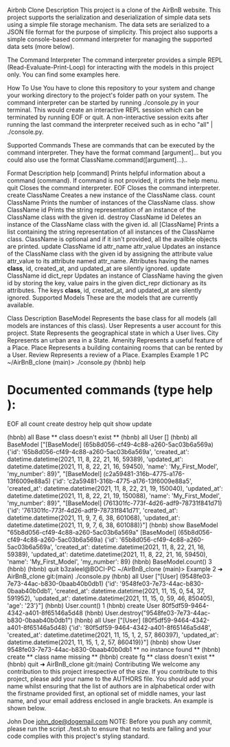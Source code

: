 Airbnb Clone
Description
This project is a clone of the AirBnB website. This project supports the serialization and deserialization of simple data sets using a simple file storage mechanism. The data sets are serialized to a JSON file format for the purpose of simplicity. This project also supports a simple console-based command interpreter for managing the supported data sets (more below).

The Command Interpreter
The command interpreter provides a simple REPL (Read-Evaluate-Print-Loop) for interacting with the models in this project only. You can find some examples here.

How To Use
You have to clone this repository to your system and change your working directory to the project's folder path on your system. The command interpreter can be started by running ./console.py in your terminal. This would create an interactive REPL session which can be terminated by running EOF or quit. A non-interactive session exits after running the last command the interpreter received such as in echo "all" | ./console.py.

Supported Commands
These are commands that can be executed by the command interpreter. They have the format command [argument]... but you could also use the format ClassName.command([argument]...)..

Format	Description
help [command]	Prints helpful information about a command (command). If command is not provided, it prints the help menu.
quit	Closes the command interpreter.
EOF	Closes the command interpreter.
create ClassName	Creates a new instance of the ClassName class.
count ClassName	Prints the number of instances of the ClassName class.
show ClassName id	Prints the string representation of an instance of the ClassName class with the given id.
destroy ClassName id	Deletes an instance of the ClassName class with the given id.
all [ClassName]	Prints a list containing the string representation of all instances of the ClassName class. ClassName is optional and if it isn't provided, all the availble objects are printed.
update ClassName id attr_name attr_value	Updates an instance of the ClassName class with the given id by assigning the attribute value attr_value to its attribute named attr_name. Attributes having the names __class__, id, created_at, and updated_at are silently ignored.
update ClassName id dict_repr	Updates an instance of ClassName having the given id by storing the key, value pairs in the given dict_repr dictionary as its attributes. The keys __class__, id, created_at, and updated_at are silently ignored.
Supported Models
These are the models that are currently available.

Class	Description
BaseModel	Represents the base class for all models (all models are instances of this class).
User	Represents a user account for this project.
State	Represents the geographical state in which a User lives.
City	Represents an urban area in a State.
Amenity	Represents a useful feature of a Place.
Place	Represents a building containing rooms that can be rented by a User.
Review	Represents a review of a Place.
Examples
Example 1
PC ~/AirBnB_clone (main)> ./console.py
(hbnb) help

Documented commands (type help <topic>):
========================================
EOF  all  count  create  destroy  help  quit  show  update

(hbnb) all Base
** class doesn't exist **
(hbnb) all User
[]
(hbnb) all BaseModel
["[BaseModel] (65b8d056-cf49-4c88-a260-5ac03b6a569a) {'id': '65b8d056-cf49-4c88-a260-5ac03b6a569a', 'created_at': datetime.datetime(2021, 11, 8, 22, 21, 16, 59389), 'updated_at': datetime.datetime(2021, 11, 8, 22, 21, 16, 59450), 'name': 'My_First_Model', 'my_number': 89}", "[BaseModel] (c2a59481-316b-4775-a176-13f6009e88a5) {'id': 'c2a59481-316b-4775-a176-13f6009e88a5', 'created_at': datetime.datetime(2021, 11, 8, 22, 21, 19, 150040), 'updated_at': datetime.datetime(2021, 11, 8, 22, 21, 19, 150088), 'name': 'My_First_Model', 'my_number': 89}", "[BaseModel] (761301fc-773f-4d26-adf9-78731f841d71) {'id': '761301fc-773f-4d26-adf9-78731f841d71', 'created_at': datetime.datetime(2021, 11, 9, 7, 6, 38, 601068), 'updated_at': datetime.datetime(2021, 11, 9, 7, 6, 38, 601088)}"]
(hbnb) show BaseModel "65b8d056-cf49-4c88-a260-5ac03b6a569a"
[BaseModel] (65b8d056-cf49-4c88-a260-5ac03b6a569a) {'id': '65b8d056-cf49-4c88-a260-5ac03b6a569a', 'created_at': datetime.datetime(2021, 11, 8, 22, 21, 16, 59389), 'updated_at': datetime.datetime(2021, 11, 8, 22, 21, 16, 59450), 'name': 'My_First_Model', 'my_number': 89}
(hbnb) BaseModel.count()
3
(hbnb)
(hbnb) quit
b3zaleel@BOCI-PC ~/AirBnB_clone (main)>
Example 2
➜  AirBnB_clone git:(main) ./console.py
(hbnb) all User
["[User] (9548fe03-7e73-44ac-b830-0baab40b0db1) {'id': '9548fe03-7e73-44ac-b830-0baab40b0db1', 'created_at': datetime.datetime(2021, 11, 15, 0, 54, 37, 591952), 'updated_at': datetime.datetime(2021, 11, 15, 0, 59, 46, 850405), 'age': '23'}"]
(hbnb) User.count()
1
(hbnb) create User
80f5df59-9464-4342-a401-8f65146a5d48
(hbnb) User.destroy("9548fe03-7e73-44ac-b830-0baab40b0db1")
(hbnb) all User
["[User] (80f5df59-9464-4342-a401-8f65146a5d48) {'id': '80f5df59-9464-4342-a401-8f65146a5d48', 'created_at': datetime.datetime(2021, 11, 15, 1, 2, 57, 860397), 'updated_at': datetime.datetime(2021, 11, 15, 1, 2, 57, 860419)}"]
(hbnb) show User 9548fe03-7e73-44ac-b830-0baab40b0db1
** no instance found **
(hbnb) create
** class name missing **
(hbnb) create fg
** class doesn't exist **
(hbnb) quit
➜  AirBnB_clone git:(main)
Contributing
We welcome any contribution to this project irrespective of the size. If you contribute to this project, please add your name to the AUTHORS file. You should add your name whilst ensuring that the list of authors are in alphabetical order with the firstname provided first, an optional set of middle names, your last name, and your email address enclosed in angle brackets. An example is shown below.

John Doe <john_doe@dogemail.com>
NOTE: Before you push any commit, please run the script ./test.sh to ensure that no tests are failing and your code complies with this project's styling standard.
